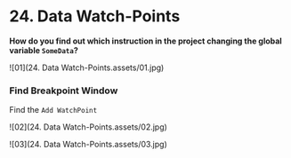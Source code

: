 # 24. Data Watch-Points



**How do you find out which instruction in the project changing the global variable `SomeData`?**

![01](24. Data Watch-Points.assets/01.jpg)

### Find Breakpoint Window

Find the `Add WatchPoint`

![02](24. Data Watch-Points.assets/02.jpg)

![03](24. Data Watch-Points.assets/03.jpg)